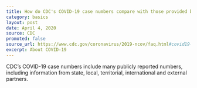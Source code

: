 ```yaml
---
title: How do CDC's COVID-19 case numbers compare with those provided by World Health Organization (WHO) or John Hopkins?
category: basics
layout: post
date: April 4, 2020
source: CDC
promoted: false
source_url: https://www.cdc.gov/coronavirus/2019-ncov/faq.html#covid19-basics
excerpt: About COVID-19
---
```


CDC’s COVID-19 case numbers include many publicly reported numbers, including information from state, local, territorial, international and external partners.
